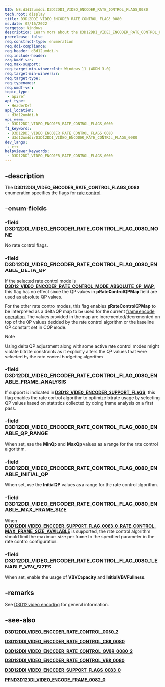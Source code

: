 ```yaml
---
UID: NE:d3d12umddi.D3D12DDI_VIDEO_ENCODER_RATE_CONTROL_FLAGS_0080
tech.root: display
title: D3D12DDI_VIDEO_ENCODER_RATE_CONTROL_FLAGS_0080
ms.date: 02/16/2022
targetos: Windows
description: Learn more about the D3D12DDI_VIDEO_ENCODER_RATE_CONTROL_FLAGS_0080 enumeration.
prerelease: false
req.construct-type: enumeration
req.ddi-compliance: 
req.header: d3d12umddi.h
req.include-header: 
req.kmdf-ver: 
req.max-support: 
req.target-min-winverclnt: Windows 11 (WDDM 3.0)
req.target-min-winversvr: 
req.target-type: 
req.typenames: 
req.umdf-ver: 
topic_type:
 - apiref
api_type:
 - HeaderDef
api_location:
 - d3d12umddi.h
api_name:
 - D3D12DDI_VIDEO_ENCODER_RATE_CONTROL_FLAGS_0080
f1_keywords:
 - D3D12DDI_VIDEO_ENCODER_RATE_CONTROL_FLAGS_0080
 - d3d12umddi/D3D12DDI_VIDEO_ENCODER_RATE_CONTROL_FLAGS_0080
dev_langs:
 - c++
helpviewer_keywords:
 - D3D12DDI_VIDEO_ENCODER_RATE_CONTROL_FLAGS_0080
---
```


## -description

The **D3D12DDI_VIDEO_ENCODER_RATE_CONTROL_FLAGS_0080** enumeration specifies the flags for [rate control](ns-d3d12umddi-d3d12ddi_video_encoder_rate_control_0080_2.md).

## -enum-fields

### -field D3D12DDI_VIDEO_ENCODER_RATE_CONTROL_FLAG_0080_NONE

No rate control flags.

### -field D3D12DDI_VIDEO_ENCODER_RATE_CONTROL_FLAG_0080_ENABLE_DELTA_QP

If the selected rate control mode is [**D3D12_VIDEO_ENCODER_RATE_CONTROL_MODE_ABSOLUTE_QP_MAP**](ne-d3d12umddi-d3d12ddi_video_encoder_rate_control_mode_0080.md), this flag has no effect since the QP values in **pRateControlQPMap** field are used as absolute QP values.

For the other rate control modes, this flag enables **pRateControlQPMap** to be interpreted as a delta QP map to be used for the current [frame encode operation](nc-d3d12umddi-pfnd3d12ddi_video_encode_frame_0082_0.md). The values provided in the map are incremented/decremented on top of the QP values decided by the rate control algorithm or the baseline QP constant set in CQP mode.

> [!NOTE]
>
> Using delta QP adjustment along with some active rate control modes might violate bitrate constraints as it explicitly alters the QP values that were selected by the rate control budgeting algorithm.

### -field D3D12DDI_VIDEO_ENCODER_RATE_CONTROL_FLAG_0080_ENABLE_FRAME_ANALYSIS

If support is indicated in [**D3D12_VIDEO_ENCODER_SUPPORT_FLAGS**](ne-d3d12umddi-d3d12ddi_video_encoder_support_flags_0083_0.md), this flag enables the rate control algorithm to optimize bitrate usage by selecting QP values based on statistics collected by doing frame analysis on a first pass.

### -field D3D12DDI_VIDEO_ENCODER_RATE_CONTROL_FLAG_0080_ENABLE_QP_RANGE

When set, use the **MinQp** and **MaxQp** values as a range for the rate control algorithm.

### -field D3D12DDI_VIDEO_ENCODER_RATE_CONTROL_FLAG_0080_ENABLE_INITIAL_QP

When set, use the **InitialQP** values as a range for the rate control algorithm.

### -field D3D12DDI_VIDEO_ENCODER_RATE_CONTROL_FLAG_0080_ENABLE_MAX_FRAME_SIZE

When [**D3D12DDI_VIDEO_ENCODER_SUPPORT_FLAG_0083_0_RATE_CONTROL_MAX_FRAME_SIZE_AVAILABLE**](ne-d3d12umddi-d3d12ddi_video_encoder_support_flags_0083_0.md) is supported, the rate control algorithm should limit the maximum size per frame to the specified parameter in the rate control configuration.

### -field D3D12DDI_VIDEO_ENCODER_RATE_CONTROL_FLAG_0080_1_ENABLE_VBV_SIZES

When set, enable the usage of **VBVCapacity** and **InitialVBVFullness**.

## -remarks

See [D3D12 video encoding](/windows-hardware/drivers/display/video-encoding-d3d12.md) for general information.

## -see-also

[**D3D12DDI_VIDEO_ENCODER_RATE_CONTROL_0080_2**](ns-d3d12umddi-d3d12ddi_video_encoder_rate_control_0080_2.md)

[**D3D12DDI_VIDEO_ENCODER_RATE_CONTROL_CBR_0080**](ns-d3d12umddi-d3d12ddi_video_encoder_rate_control_cbr_0080.md)

[**D3D12DDI_VIDEO_ENCODER_RATE_CONTROL_QVBR_0080_2**](ns-d3d12umddi-d3d12ddi_video_encoder_rate_control_qvbr_0080_2.md)

[**D3D12DDI_VIDEO_ENCODER_RATE_CONTROL_VBR_0080**](ns-d3d12umddi-d3d12ddi_video_encoder_rate_control_vbr_0080.md)

[**D3D12DDI_VIDEO_ENCODER_SUPPORT_FLAGS_0083_0**](ne-d3d12umddi-d3d12ddi_video_encoder_support_flags_0083_0.md)

[**PFND3D12DDI_VIDEO_ENCODE_FRAME_0082_0**](nc-d3d12umddi-pfnd3d12ddi_video_encode_frame_0082_0.md)
